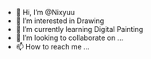 - 👋 Hi, I’m @Nixyuu
- 👀 I’m interested in Drawing
- 🌱 I’m currently learning Digital Painting
- 💞️ I’m looking to collaborate on ...
- 📫 How to reach me ...

<!---
Nixyuu/Nixyuu is a ✨ special ✨ repository because its `README.md` (this file) appears on your GitHub profile.
You can click the Preview link to take a look at your changes.
--->
